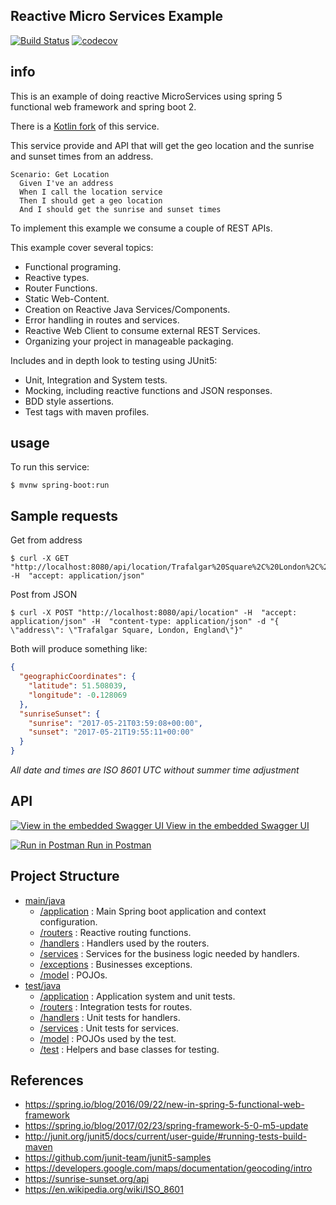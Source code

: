 ## Reactive Micro Services Example

[![Build Status](https://travis-ci.org/LearningByExample/reactive-ms-example.svg?branch=master)](https://travis-ci.org/LearningByExample/reactive-ms-example)
[![codecov](https://codecov.io/gh/LearningByExample/reactive-ms-example/branch/master/graph/badge.svg)](https://codecov.io/gh/LearningByExample/reactive-ms-example)

## info
This is an example of doing reactive MicroServices using spring 5 functional web framework and spring boot 2.

There is a [Kotlin fork](https://github.com/LearningByExample/reactive-ms-example) of this service.

This service provide and API that will get the geo location and the sunrise and sunset times from an address.

```Gherkin
Scenario: Get Location
  Given I've an address
  When I call the location service
  Then I should get a geo location
  And I should get the sunrise and sunset times
```
To implement this example we consume a couple of REST APIs.

This example cover several topics: 

- Functional programing.
- Reactive types.
- Router Functions.
- Static Web-Content.
- Creation on Reactive Java Services/Components.
- Error handling in routes and services.
- Reactive Web Client to consume external REST Services.
- Organizing your project in manageable packaging.

Includes and in depth look to testing using JUnit5:
- Unit, Integration and System tests.
- Mocking, including reactive functions and JSON responses.
- BDD style assertions.
- Test tags with maven profiles.

## usage

To run this service:

```shell
$ mvnw spring-boot:run
```

## Sample requests

Get from address
```shell
$ curl -X GET "http://localhost:8080/api/location/Trafalgar%20Square%2C%20London%2C%20England" -H  "accept: application/json"
```

Post from JSON
```shell
$ curl -X POST "http://localhost:8080/api/location" -H  "accept: application/json" -H  "content-type: application/json" -d "{  \"address\": \"Trafalgar Square, London, England\"}"
```

Both will produce something like:
```json
{
  "geographicCoordinates": {
    "latitude": 51.508039,
    "longitude": -0.128069
  },
  "sunriseSunset": {
    "sunrise": "2017-05-21T03:59:08+00:00",
    "sunset": "2017-05-21T19:55:11+00:00"
  }
}
```
_All date and times are ISO 8601 UTC without summer time adjustment_
## API
[![View in the embedded Swagger UI](https://avatars0.githubusercontent.com/u/7658037?v=3&s=20) View in the embedded Swagger UI](http://localhost:8080/index.html)

[![Run in Postman](https://lh4.googleusercontent.com/Dfqo9J42K7-xRvHW3GVpTU7YCa_zpy3kEDSIlKjpd2RAvVlNfZe5pn8Swaa4TgCWNTuOJOAfwWY=s20) Run in Postman](https://app.getpostman.com/run-collection/498aea143dc572212f17)

## Project Structure

- [main/java](/src/main/java/org/learning/by/example/reactive/microservices)
    - [/application](/src/main/java/org/learning/by/example/reactive/microservices/application) : Main Spring boot application and context configuration.  
    - [/routers](/src/main/java/org/learning/by/example/reactive/microservices/routers) : Reactive routing functions.
    - [/handlers](/src/main/java/org/learning/by/example/reactive/microservices/handlers) : Handlers used by the routers.
    - [/services](/src/main/java/org/learning/by/example/reactive/microservices/services) : Services for the business logic needed by handlers.
    - [/exceptions](/src/main/java/org/learning/by/example/reactive/microservices/exceptions) : Businesses exceptions.
    - [/model](/src/main/java/org/learning/by/example/reactive/microservices/model) : POJOs.
- [test/java](/src/test/java/org/learning/by/example/reactive/microservices)
    - [/application](/src/test/java/org/learning/by/example/reactive/microservices/application) : Application system and unit tests.
    - [/routers](/src/test/java/org/learning/by/example/reactive/microservices/routers) : Integration tests for routes.
    - [/handlers](/src/test/java/org/learning/by/example/reactive/microservices/handlers) : Unit tests for handlers.
    - [/services](/src/test/java/org/learning/by/example/reactive/microservices/services) : Unit tests for services.
    - [/model](/src/test/java/org/learning/by/example/reactive/microservices/model) : POJOs used by the test.
    - [/test](/src/test/java/org/learning/by/example/reactive/microservices/test) : Helpers and base classes for testing.

## References

- https://spring.io/blog/2016/09/22/new-in-spring-5-functional-web-framework
- https://spring.io/blog/2017/02/23/spring-framework-5-0-m5-update
- http://junit.org/junit5/docs/current/user-guide/#running-tests-build-maven
- https://github.com/junit-team/junit5-samples
- https://developers.google.com/maps/documentation/geocoding/intro
- https://sunrise-sunset.org/api
- https://en.wikipedia.org/wiki/ISO_8601
